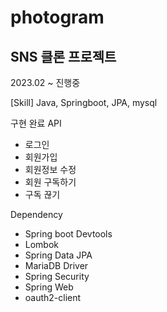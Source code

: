 # photogram

## SNS 클론 프로젝트 

2023.02 ~ 진행중

[Skill]
Java, Springboot, JPA, mysql


구현 완료 API
- 로그인
- 회원가입
- 회원정보 수정
- 회원 구독하기
- 구독 끊기


Dependency
- Spring boot Devtools
- Lombok
- Spring Data JPA
- MariaDB Driver
- Spring Security
- Spring Web
- oauth2-client
